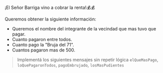 ¡El Señor Barriga vino a cobrar la renta!:moneybag::moneybag: 

Queremos obtener la siguiente información:

* Queremos el nombre del integrante de la vecindad que mas tuvo que pagar.
* Cuanto pagaron entre todos.
* Cuanto pago la "Bruja del 71".
* Cuantos pagaron mas de 500.

> Implementá los siguientes mensajes sin repetir lógica  `elQueMasPago`, `loQuePagaronTodos`, `pagoEmbrujado`, `losMasPudientes`